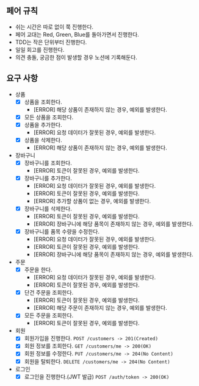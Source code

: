 ## 페어 규칙

- 쉬는 시간은 따로 없이 쭉 진행한다.
- 페어 교대는 Red, Green, Blue를 돌아가면서 진행한다.
- TDD는 작은 단위부터 진행한다.
- 일일 회고를 진행한다.
- 의견 충돌, 궁금한 점이 발생할 경우 노션에 기록해둔다.

## 요구 사항

- 상품
    - [x] 상품을 조회한다.
        - [ERROR] 해당 상품이 존재하지 않는 경우, 예외를 발생한다.
    - [x] 모든 상품을 조회한다.
    - [x] 상품을 추가한다.
        - [ERROR] 요청 데이터가 잘못된 경우, 예외를 발생한다.
    - [x] 상품을 삭제한다.
        - [ERROR] 해당 상품이 존재하지 않는 경우, 예외를 발생한다.
- 장바구니
    - [x] 장바구니를 조회한다.
        - [ERROR] 토큰이 잘못된 경우, 예외를 발생한다.
    - [x] 장바구니를 추가한다.
        - [ERROR] 요청 데이터가 잘못된 경우, 예외를 발생한다.
        - [ERROR] 토큰이 잘못된 경우, 예외를 발생한다.
        - [ERROR] 추가할 상품이 없는 경우, 예외를 발생한다.
    - [x] 장바구니를 삭제한다.
        - [ERROR] 토큰이 잘못된 경우, 예외를 발생한다.
        - [ERROR] 장바구니에 해당 품목이 존재하지 않는 경우, 예외를 발생한다.
    - [x] 장바구니를 품목 수량을 수정한다.
        - [ERROR] 요청 데이터가 잘못된 경우, 예외를 발생한다.
        - [ERROR] 토큰이 잘못된 경우, 예외를 발생한다.
        - [ERROR] 장바구니에 해당 품목이 존재하지 않는 경우, 예외를 발생한다.
- 주문
    - [x] 주문을 한다.
        - [ERROR] 요청 데이터가 잘못된 경우, 예외를 발생한다.
        - [ERROR] 토큰이 잘못된 경우, 예외를 발생한다.
    - [x] 단건 주문을 조회한다.
        - [ERROR] 토큰이 잘못된 경우, 예외를 발생한다.
        - [ERROR] 해당 주문이 존재하지 않는 경우, 예외를 발생한다.
    - [x] 모든 주문을 조회한다.
        - [ERROR] 토큰이 잘못된 경우, 예외를 발생한다.
- 회원
    - [x] 회원가입을 진행한다. `POST /customers -> 201(Created)`
    - [x] 회원 정보를 조회한다. `GET /customers/me -> 200(OK)`
    - [x] 회원 정보를 수정한다. `PUT /customers/me -> 204(No Content)`
    - [x] 회원을 탈퇴한다. `DELETE /customers/me -> 204(No Content)`
- 로그인
    - [x] 로그인을 진행한다.(JWT 발급) `POST /auth/token -> 200(OK)`
